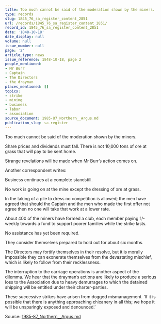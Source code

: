 ```yaml
---
title: Too much cannot be said of the moderation shown by the miners.
type: records
slug: 1845_76_sa_register_content_2851
url: /records/1845_76_sa_register_content_2851/
record_id: 1845_76_sa_register_content_2851
date: '1848-10-18'
date_display: null
volume: null
issue_number: null
page: '2'
article_type: news
issue_reference: 1848-10-18, page 2
people_mentioned:
- Mr Burr
- Captain
- The Directors
- the drayman
places_mentioned: []
topics:
- strike
- mining
- business
- labor
- association
source_document: 1985-87_Northern__Argus.md
publication_slug: sa-register
---
```


Too much cannot be said of the moderation shown by the miners.

Share prices and dividends must fall.  There is not 10,000 tons of ore at grass that will pay to be sent home.

Strange revelations will be made when Mr Burr’s action comes on.

Another correspondent writes:

Business continues at a complete standstill.

No work is going on at the mine except the dressing of ore at grass.

In the taking of a pile to dress no competition is allowed; the men have agreed that should the Captain and the men who made the first offer not agree then no one will take that work at a lower rate.

About 400 of the miners have formed a club, each member paying 1/- weekly towards a fund to support poorer families while the strike lasts.

No assistance has yet been required.

They consider themselves prepared to hold out for about six months.

The Directors may fortify themselves in their resolve, but it is morally impossible they can exonerate themselves from the devastating mischief, which is likely to follow from their recklessness.

The interruption to the carriage operations is another aspect of the dilemma.  We hear that the drayman’s actions are likely to produce a serious loss to the Association due to heavy demurrages to which the detained shipping will be entitled under their charter-parties.

These successive strikes have arisen from dogged mismanagement.  ‘If it is possible that there is anything approaching chicanery in all this; we hope it will be unsparingly exposed and denounced.’


Source: [1985-87_Northern__Argus.md](/downloads/markdown/1985-87_Northern__Argus.md)
